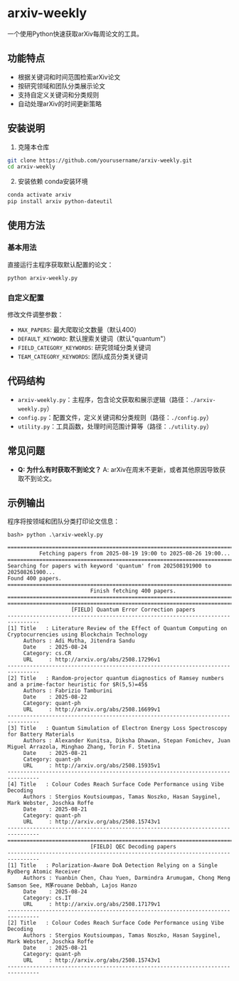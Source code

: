 # arxiv-weekly
一个使用Python快速获取arXiv每周论文的工具。

## 功能特点
- 根据关键词和时间范围检索arXiv论文
- 按研究领域和团队分类展示论文
- 支持自定义关键词和分类规则
- 自动处理arXiv的时间更新策略

## 安装说明
1. 克隆本仓库
```bash
git clone https://github.com/yourusername/arxiv-weekly.git
cd arxiv-weekly
```

2. 安装依赖
conda安装环境

```bash
conda activate arxiv
pip install arxiv python-dateutil
```

## 使用方法
### 基本用法
直接运行主程序获取默认配置的论文：
```bash
python arxiv-weekly.py
```

### 自定义配置
修改<mcfile name="config.py" path="..\arxiv-weekly\config.py"></mcfile>文件调整参数：
- `MAX_PAPERS`: 最大爬取论文数量（默认400）
- `DEFAULT_KEYWORD`: 默认搜索关键词（默认"quantum"）
- `FIELD_CATEGORY_KEYWORDS`: 研究领域分类关键词
- `TEAM_CATEGORY_KEYWORDS`: 团队成员分类关键词

## 代码结构
- `arxiv-weekly.py`：主程序，包含论文获取和展示逻辑（路径：`./arxiv-weekly.py`）
- `config.py`：配置文件，定义关键词和分类规则（路径：`./config.py`）
- `utility.py`：工具函数，处理时间范围计算等（路径：`./utility.py`）

## 常见问题
- **Q: 为什么有时获取不到论文？**
  A: arXiv在周末不更新，或者其他原因导致获取不到论文。

## 示例输出
程序将按领域和团队分类打印论文信息：
```
bash> python .\arxiv-weekly.py

================================================================================
          Fetching papers from 2025-08-19 19:00 to 2025-08-26 19:00...
================================================================================
Searching for papers with keyword 'quantum' from 202508191900 to 202508261900...
Found 400 papers.
================================================================================
                          Finish fetching 400 papers.
================================================================================
================================================================================
                    [FIELD] Quantum Error Correction papers
--------------------------------------------------------------------------------
[1] Title   : Literature Review of the Effect of Quantum Computing on Cryptocurrencies using Blockchain Technology
     Authors : Adi Mutha, Jitendra Sandu
     Date    : 2025-08-24
     Category: cs.CR
     URL     : http://arxiv.org/abs/2508.17296v1
--------------------------------------------------------------------------------
[2] Title   : Random-projector quantum diagnostics of Ramsey numbers and a prime-factor heuristic for $R(5,5)=45$
     Authors : Fabrizio Tamburini
     Date    : 2025-08-22
     Category: quant-ph
     URL     : http://arxiv.org/abs/2508.16699v1
--------------------------------------------------------------------------------
[3] Title   : Quantum Simulation of Electron Energy Loss Spectroscopy for Battery Materials
     Authors : Alexander Kunitsa, Diksha Dhawan, Stepan Fomichev, Juan Miguel Arrazola, Minghao Zhang, Torin F. Stetina
     Date    : 2025-08-21
     Category: quant-ph
     URL     : http://arxiv.org/abs/2508.15935v1
--------------------------------------------------------------------------------
[4] Title   : Colour Codes Reach Surface Code Performance using Vibe Decoding
     Authors : Stergios Koutsioumpas, Tamas Noszko, Hasan Sayginel, Mark Webster, Joschka Roffe
     Date    : 2025-08-21
     Category: quant-ph
     URL     : http://arxiv.org/abs/2508.15743v1
--------------------------------------------------------------------------------
================================================================================
                          [FIELD] QEC Decoding papers
--------------------------------------------------------------------------------
[1] Title   : Polarization-Aware DoA Detection Relying on a Single Rydberg Atomic Receiver
     Authors : Yuanbin Chen, Chau Yuen, Darmindra Arumugam, Chong Meng Samson See, M茅rouane Debbah, Lajos Hanzo
     Date    : 2025-08-24
     Category: cs.IT
     URL     : http://arxiv.org/abs/2508.17179v1
--------------------------------------------------------------------------------
[2] Title   : Colour Codes Reach Surface Code Performance using Vibe Decoding
     Authors : Stergios Koutsioumpas, Tamas Noszko, Hasan Sayginel, Mark Webster, Joschka Roffe
     Date    : 2025-08-21
     Category: quant-ph
     URL     : http://arxiv.org/abs/2508.15743v1
--------------------------------------------------------------------------------
```